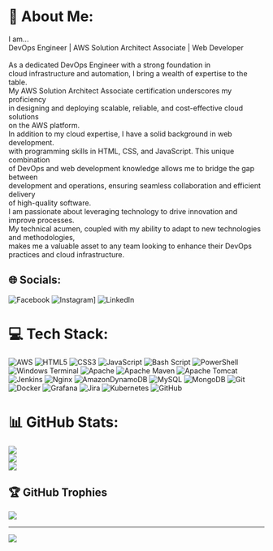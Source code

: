 # 💫 About Me:
I am...<br>DevOps Engineer | AWS Solution Architect Associate | Web Developer<br><br>As a dedicated DevOps Engineer with a strong foundation in <br>cloud infrastructure and automation, I bring a wealth of expertise to the table. <br>My AWS Solution Architect Associate certification underscores my proficiency <br>in designing and deploying scalable, reliable, and cost-effective cloud solutions <br>on the AWS platform.<br>In addition to my cloud expertise, I have a solid background in web development. <br>with programming skills in HTML, CSS, and JavaScript. This unique combination <br>of DevOps and web development knowledge allows me to bridge the gap between <br>development and operations, ensuring seamless collaboration and efficient delivery <br>of high-quality software.<br>I am passionate about leveraging technology to drive innovation and improve processes. <br>My technical acumen, coupled with my ability to adapt to new technologies and methodologies, <br>makes me a valuable asset to any team looking to enhance their DevOps practices and cloud infrastructure.


## 🌐 Socials:
![Facebook](https://img.shields.io/badge/Facebook-%231877F2.svg?logo=Facebook&logoColor=white) ![Instagram](https://img.shields.io/badge/Instagram-%23E4405F.svg?logo=Instagram&logoColor=white)] ![LinkedIn](https://img.shields.io/badge/LinkedIn-%230077B5.svg?logo=linkedin&logoColor=white)

# 💻 Tech Stack:
![AWS](https://img.shields.io/badge/AWS-%23FF9900.svg?style=for-the-badge&logo=amazon-aws&logoColor=white) ![HTML5](https://img.shields.io/badge/html5-%23E34F26.svg?style=for-the-badge&logo=html5&logoColor=white) ![CSS3](https://img.shields.io/badge/css3-%231572B6.svg?style=for-the-badge&logo=css3&logoColor=white) ![JavaScript](https://img.shields.io/badge/javascript-%23323330.svg?style=for-the-badge&logo=javascript&logoColor=%23F7DF1E) ![Bash Script](https://img.shields.io/badge/bash_script-%23121011.svg?style=for-the-badge&logo=gnu-bash&logoColor=white) ![PowerShell](https://img.shields.io/badge/PowerShell-%235391FE.svg?style=for-the-badge&logo=powershell&logoColor=white) ![Windows Terminal](https://img.shields.io/badge/Windows%20Terminal-%234D4D4D.svg?style=for-the-badge&logo=windows-terminal&logoColor=white) ![Apache](https://img.shields.io/badge/apache-%23D42029.svg?style=for-the-badge&logo=apache&logoColor=white) ![Apache Maven](https://img.shields.io/badge/Apache%20Maven-C71A36?style=for-the-badge&logo=Apache%20Maven&logoColor=white) ![Apache Tomcat](https://img.shields.io/badge/apache%20tomcat-%23F8DC75.svg?style=for-the-badge&logo=apache-tomcat&logoColor=black) ![Jenkins](https://img.shields.io/badge/jenkins-%232C5263.svg?style=for-the-badge&logo=jenkins&logoColor=white) ![Nginx](https://img.shields.io/badge/nginx-%23009639.svg?style=for-the-badge&logo=nginx&logoColor=white) ![AmazonDynamoDB](https://img.shields.io/badge/Amazon%20DynamoDB-4053D6?style=for-the-badge&logo=Amazon%20DynamoDB&logoColor=white) ![MySQL](https://img.shields.io/badge/mysql-4479A1.svg?style=for-the-badge&logo=mysql&logoColor=white) ![MongoDB](https://img.shields.io/badge/MongoDB-%234ea94b.svg?style=for-the-badge&logo=mongodb&logoColor=white) ![Git](https://img.shields.io/badge/git-%23F05033.svg?style=for-the-badge&logo=git&logoColor=white) ![Docker](https://img.shields.io/badge/docker-%230db7ed.svg?style=for-the-badge&logo=docker&logoColor=white) ![Grafana](https://img.shields.io/badge/grafana-%23F46800.svg?style=for-the-badge&logo=grafana&logoColor=white) ![Jira](https://img.shields.io/badge/jira-%230A0FFF.svg?style=for-the-badge&logo=jira&logoColor=white) ![Kubernetes](https://img.shields.io/badge/kubernetes-%23326ce5.svg?style=for-the-badge&logo=kubernetes&logoColor=white) ![GitHub](https://img.shields.io/badge/github-%23121011.svg?style=for-the-badge&logo=github&logoColor=white)
# 📊 GitHub Stats:
![](https://github-readme-stats.vercel.app/api?username=Massaquoi9&theme=dark&hide_border=false&include_all_commits=true&count_private=true)<br/>
![](https://github-readme-streak-stats.herokuapp.com/?user=Massaquoi9&theme=dark&hide_border=false)<br/>
![](https://github-readme-stats.vercel.app/api/top-langs/?username=Massaquoi9&theme=dark&hide_border=false&include_all_commits=true&count_private=true&layout=compact)

## 🏆 GitHub Trophies
![](https://github-profile-trophy.vercel.app/?username=Massaquoi9&theme=radical&no-frame=false&no-bg=false&margin-w=4)

---
[![](https://visitcount.itsvg.in/api?id=Massaquoi9&icon=0&color=0)](https://visitcount.itsvg.in)

<!-- Proudly created with GPRM ( https://gprm.itsvg.in ) -->
